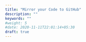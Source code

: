 ```yaml
---
title: "Mirror your Code to GitHub"
description: ""
keywords: ""
#weight: 5
#date: 2020-11-11T22:01:14+05:30
draft: true
---
```

